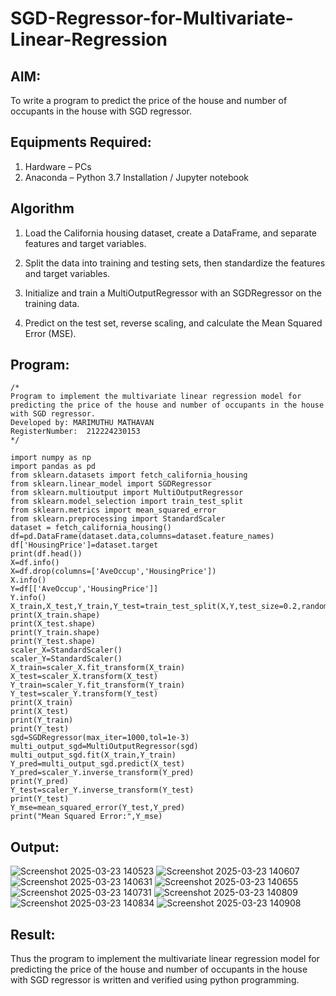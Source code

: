 # SGD-Regressor-for-Multivariate-Linear-Regression

## AIM:
To write a program to predict the price of the house and number of occupants in the house with SGD regressor.

## Equipments Required:
1. Hardware – PCs
2. Anaconda – Python 3.7 Installation / Jupyter notebook

## Algorithm
1. Load the California housing dataset, create a DataFrame, and separate features and target variables.

 2. Split the data into training and testing sets, then standardize the features and target variables.

 3. Initialize and train a MultiOutputRegressor with an SGDRegressor on the training data.

 4. Predict on the test set, reverse scaling, and calculate the Mean Squared Error (MSE).


## Program:
```
/*
Program to implement the multivariate linear regression model for predicting the price of the house and number of occupants in the house with SGD regressor.
Developed by: MARIMUTHU MATHAVAN
RegisterNumber:  212224230153
*/
```
```
import numpy as np
import pandas as pd
from sklearn.datasets import fetch_california_housing
from sklearn.linear_model import SGDRegressor
from sklearn.multioutput import MultiOutputRegressor
from sklearn.model_selection import train_test_split
from sklearn.metrics import mean_squared_error
from sklearn.preprocessing import StandardScaler
dataset = fetch_california_housing()
df=pd.DataFrame(dataset.data,columns=dataset.feature_names)
df['HousingPrice']=dataset.target
print(df.head())
X=df.info()
X=df.drop(columns=['AveOccup','HousingPrice'])
X.info()
Y=df[['AveOccup','HousingPrice']]
Y.info()
X_train,X_test,Y_train,Y_test=train_test_split(X,Y,test_size=0.2,random_state=42)
print(X_train.shape)
print(X_test.shape)
print(Y_train.shape)
print(Y_test.shape)
scaler_X=StandardScaler()
scaler_Y=StandardScaler()
X_train=scaler_X.fit_transform(X_train)
X_test=scaler_X.transform(X_test)
Y_train=scaler_Y.fit_transform(Y_train)
Y_test=scaler_Y.transform(Y_test)
print(X_train)
print(X_test)
print(Y_train)
print(Y_test)
sgd=SGDRegressor(max_iter=1000,tol=1e-3)
multi_output_sgd=MultiOutputRegressor(sgd)
multi_output_sgd.fit(X_train,Y_train)
Y_pred=multi_output_sgd.predict(X_test)
Y_pred=scaler_Y.inverse_transform(Y_pred)
print(Y_pred)
Y_test=scaler_Y.inverse_transform(Y_test)
print(Y_test)
Y_mse=mean_squared_error(Y_test,Y_pred)
print("Mean Squared Error:",Y_mse)
```

## Output:
![Screenshot 2025-03-23 140523](https://github.com/user-attachments/assets/b0c08cd3-c0d3-465f-834c-2e1147fd45db)
![Screenshot 2025-03-23 140607](https://github.com/user-attachments/assets/0ba18a24-ff46-49b7-b1f1-75aa8f6b9feb)
![Screenshot 2025-03-23 140631](https://github.com/user-attachments/assets/3159bf66-89cc-49dd-91fc-2b12862e1ae1)
![Screenshot 2025-03-23 140655](https://github.com/user-attachments/assets/0c6698ae-ed00-4fba-956b-c6b62678a509)
![Screenshot 2025-03-23 140731](https://github.com/user-attachments/assets/8aa65a37-11f7-491f-b1f4-556db2cf7c25)
![Screenshot 2025-03-23 140809](https://github.com/user-attachments/assets/c293e9a2-9214-4ffe-a793-57b8e2dbc6a2)
![Screenshot 2025-03-23 140834](https://github.com/user-attachments/assets/4c52c23b-3228-4550-91ca-79adc8433801)
![Screenshot 2025-03-23 140908](https://github.com/user-attachments/assets/ba17e70f-ba05-4da3-a830-f1d1e9424582)


## Result:
Thus the program to implement the multivariate linear regression model for predicting the price of the house and number of occupants in the house with SGD regressor is written and verified using python programming.
